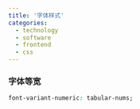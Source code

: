 ```yaml
---
title: '字体样式'
categories:
  - technology
  - software
  - frontend
  - css
---
```


### 字体等宽

```css
font-variant-numeric: tabular-nums;
```
